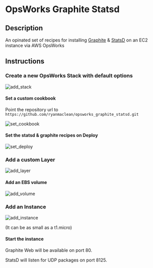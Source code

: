 # <a name="title"></a> OpsWorks Graphite Statsd

## <a name="description"></a> Description

An opinated set of recipes for installing [Graphite][graphite] & [StatsD][statsd] on an EC2 instance via AWS OpsWorks

## <a name="instructions"></a> Instructions

### Create a new OpsWorks Stack with default options

![add_stack](https://f.cloud.github.com/assets/14196/2393403/98501c40-a990-11e3-903a-890389eb3618.png)

#### Set a custom cookbook

Point the repository url to `https://github.com/ryanmaclean/opsworks_graphite_statsd.git`

![set_cookbook](https://f.cloud.github.com/assets/14196/2393426/6e0aef86-a991-11e3-9001-7f366f9c9b5c.png)

#### Set the statsd & graphite recipes on Deploy

![set_deploy](https://f.cloud.github.com/assets/14196/2393462/5596427e-a992-11e3-944a-609b9161e721.png)

### Add a custom Layer

![add_layer](https://f.cloud.github.com/assets/14196/2393415/01e917b0-a991-11e3-86bd-4ec3467426aa.png)

#### Add an EBS volume

![add_volume](https://f.cloud.github.com/assets/14196/2393483/ecf83f78-a992-11e3-8a4a-77d0cf6cb8f3.png)

### Add an Instance

![add_instance](https://f.cloud.github.com/assets/14196/2393471/74ccc7da-a992-11e3-9e18-1018ac2d215b.png)

(It can be as small as a t1.micro)

#### Start the instance

Graphite Web will be available on port 80.

StatsD will listen for UDP packages on port 8125.

[graphite]: http://graphite.wikidot.com/
[statsd]:   https://github.com/etsy/statsd/
